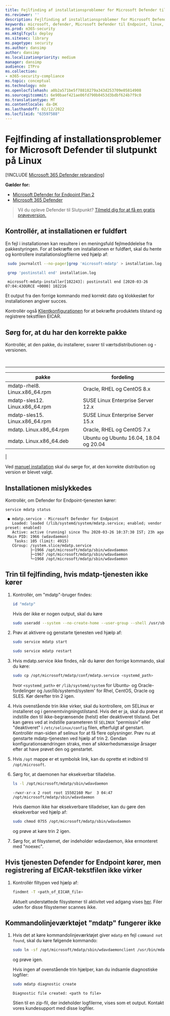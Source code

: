 ```yaml
---
title: Fejlfinding af installationsproblemer for Microsoft Defender til slutpunkt på Linux
ms.reviewer: ''
description: Fejlfinding af installationsproblemer for Microsoft Defender til slutpunkt på Linux
keywords: microsoft, defender, Microsoft Defender til Endpoint, linux, installation
ms.prod: m365-security
ms.mktglfcycl: deploy
ms.sitesec: library
ms.pagetype: security
ms.author: dansimp
author: dansimp
ms.localizationpriority: medium
manager: dansimp
audience: ITPro
ms.collection:
- m365-security-compliance
ms.topic: conceptual
ms.technology: mde
ms.openlocfilehash: a0b2a571be5f78818279a343d253709e05814908
ms.sourcegitcommit: 6e90baef421ae06fd790b0453d3bdbf624b7f9c0
ms.translationtype: MT
ms.contentlocale: da-DK
ms.lasthandoff: 02/12/2022
ms.locfileid: "63597588"
---
```

# <a name="troubleshoot-installation-issues-for-microsoft-defender-for-endpoint-on-linux"></a>Fejlfinding af installationsproblemer for Microsoft Defender til slutpunkt på Linux

[!INCLUDE [Microsoft 365 Defender rebranding](../../includes/microsoft-defender.md)]

**Gælder for:**
- [Microsoft Defender for Endpoint Plan 2](https://go.microsoft.com/fwlink/p/?linkid=2154037)
- [Microsoft 365 Defender](https://go.microsoft.com/fwlink/?linkid=2118804)

> Vil du opleve Defender til Slutpunkt? [Tilmeld dig for at få en gratis prøveversion.](https://signup.microsoft.com/create-account/signup?products=7f379fee-c4f9-4278-b0a1-e4c8c2fcdf7e&ru=https://aka.ms/MDEp2OpenTrial?ocid=docs-wdatp-investigateip-abovefoldlink)

## <a name="verify-that-the-installation-succeeded"></a>Kontrollér, at installationen er fuldført

En fejl i installationen kan resultere i en meningsfuld fejlmeddelelse fra pakkestyringen. For at bekræfte om installationen er fuldført, skal du hente og kontrollere installationslogfilerne ved hjælp af:

```bash
 sudo journalctl --no-pager|grep 'microsoft-mdatp' > installation.log
```

```bash
 grep 'postinstall end' installation.log
```

```Output
 microsoft-mdatp-installer[102243]: postinstall end [2020-03-26 07:04:43OURCE +0000] 102216
```

Et output fra den forrige kommando med korrekt dato og klokkeslæt for installationen angiver succes.

Kontrollér også [Klientkonfigurationen](linux-install-manually.md#client-configuration) for at bekræfte produktets tilstand og registrere tekstfilen EICAR.

## <a name="make-sure-you-have-the-correct-package"></a>Sørg for, at du har den korrekte pakke

Kontrollér, at den pakke, du installerer, svarer til værtsdistributionen og -versionen.

<br>

****

|pakke|fordeling|
|---|---|
|mdatp-rhel8. Linux.x86_64.rpm|Oracle, RHEL og CentOS 8.x|
|mdatp-sles12. Linux.x86_64.rpm|SUSE Linux Enterprise Server 12.x|
|mdatp-sles15. Linux.x86_64.rpm|SUSE Linux Enterprise Server 15.x|
|mdatp. Linux.x86_64.rpm|Oracle, RHEL og CentOS 7.x|
|mdatp. Linux.x86_64.deb|Ubuntu og Ubuntu 16.04, 18.04 og 20.04|
|

Ved [manuel installation](linux-install-manually.md) skal du sørge for, at den korrekte distribution og version er blevet valgt.

## <a name="installation-failed"></a>Installationen mislykkedes

Kontrollér, om Defender for Endpoint-tjenesten kører:

```bash
service mdatp status
```

```Output
 ● mdatp.service - Microsoft Defender for Endpoint
   Loaded: loaded (/lib/systemd/system/mdatp.service; enabled; vendor preset: enabled)
   Active: active (running) since Thu 2020-03-26 10:37:30 IST; 23h ago
 Main PID: 1966 (wdavdaemon)
    Tasks: 105 (limit: 4915)
   CGroup: /system.slice/mdatp.service
           ├─1966 /opt/microsoft/mdatp/sbin/wdavdaemon
           ├─1967 /opt/microsoft/mdatp/sbin/wdavdaemon
           └─1968 /opt/microsoft/mdatp/sbin/wdavdaemon
 ```

## <a name="steps-to-troubleshoot-if-the-mdatp-service-isnt-running"></a>Trin til fejlfinding, hvis mdatp-tjenesten ikke kører

1. Kontrollér, om "mdatp"-bruger findes:

    ```bash
    id "mdatp"
    ```

    Hvis der ikke er nogen output, skal du køre

    ```bash
    sudo useradd --system --no-create-home --user-group --shell /usr/sbin/nologin mdatp
    ```

2. Prøv at aktivere og genstarte tjenesten ved hjælp af:

    ```bash
    sudo service mdatp start
    ```

    ```bash
    sudo service mdatp restart
    ```

3. Hvis mdatp.service ikke findes, når du kører den forrige kommando, skal du køre:

    ```bash
    sudo cp /opt/microsoft/mdatp/conf/mdatp.service <systemd_path> 
    ```

    hvor `<systemd_path>` er `/lib/systemd/system` for Ubuntu- og Oracle-fordelinger og /usr/lib/systemd/system' for Rhel, CentOS, Oracle og SLES. Kør derefter trin 2 igen.

4. Hvis ovenstående trin ikke virker, skal du kontrollere, om SELinux er installeret og i gennemtvingningstilstand. Hvis det er ja, skal du prøve at indstille den til ikke-begrænsende (helst) eller deaktiveret tilstand. Det kan gøres ved at indstille parameteren til `SELINUX` "permissiv" eller "deaktiveret" i `/etc/selinux/config` filen, efterfulgt af genstart. Kontrollér man-siden af selinux for at få flere oplysninger.
Prøv nu at genstarte mdatp-tjenesten ved hjælp af trin 2. Gendan konfigurationsændringen straks, men af sikkerhedsmæssige årsager efter at have prøvet den og genstartet.

5. Hvis `/opt` mappe er et symbolsk link, kan du oprette et indbind til `/opt/microsoft`.

6. Sørg for, at daemonen har eksekverbar tilladelse.

    ```bash
    ls -l /opt/microsoft/mdatp/sbin/wdavdaemon
    ```

    ```Output
    -rwxr-xr-x 2 root root 15502160 Mar  3 04:47 /opt/microsoft/mdatp/sbin/wdavdaemon
    ```

    Hvis daemon ikke har eksekverbare tilladelser, kan du gøre den eksekverbar ved hjælp af:

    ```bash
    sudo chmod 0755 /opt/microsoft/mdatp/sbin/wdavdaemon
    ```

    og prøve at køre trin 2 igen.

7. Sørg for, at filsystemet, der indeholder wdavdaemon, ikke ermonteret med "noexec".

## <a name="if-the-defender-for-endpoint-service-is-running-but-the-eicar-text-file-detection-doesnt-work"></a>Hvis tjenesten Defender for Endpoint kører, men registrering af EICAR-tekstfilen ikke virker

1. Kontrollér filtypen ved hjælp af:

    ```bash
    findmnt -T <path_of_EICAR_file>
    ```

    Aktuelt understøttede filsystemer til aktivitet ved adgang vises [her](microsoft-defender-endpoint-linux.md#system-requirements). Filer uden for disse filsystemer scannes ikke.

## <a name="command-line-tool-mdatp-isnt-working"></a>Kommandolinjeværktøjet "mdatp" fungerer ikke

1. Hvis det at køre kommandolinjeværktøjet giver `mdatp` en fejl `command not found`, skal du køre følgende kommando:

    ```bash
    sudo ln -sf /opt/microsoft/mdatp/sbin/wdavdaemonclient /usr/bin/mdatp
    ```

    og prøve igen.

    Hvis ingen af ovenstående trin hjælper, kan du indsamle diagnostiske logfiler:

    ```bash
    sudo mdatp diagnostic create
    ```

    ```Output
    Diagnostic file created: <path to file>
    ```

    Stien til en zip-fil, der indeholder logfilerne, vises som et output. Kontakt vores kundesupport med disse logfiler.
